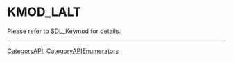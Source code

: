 # KMOD_LALT

Please refer to [SDL_Keymod](SDL_Keymod) for details.

----
[CategoryAPI](CategoryAPI), [CategoryAPIEnumerators](CategoryAPIEnumerators)

